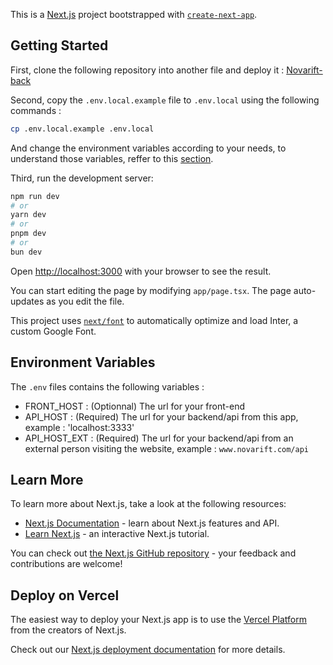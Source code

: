 This is a [Next.js](https://nextjs.org/) project bootstrapped with [`create-next-app`](https://github.com/vercel/next.js/tree/canary/packages/create-next-app).

## Getting Started

First, clone the following repository into another file and deploy it : [Novarift-back](https://github.com/AcePeed/novarift_backend)

Second, copy the `.env.local.example` file to `.env.local` using the following commands : 
```bash
cp .env.local.example .env.local
```
And change the environment variables according to your needs, to understand those variables, reffer to this [section](#environment-variables).

Third, run the development server:

```bash
npm run dev
# or
yarn dev
# or
pnpm dev
# or
bun dev
```

Open [http://localhost:3000](http://localhost:3000) with your browser to see the result.

You can start editing the page by modifying `app/page.tsx`. The page auto-updates as you edit the file.

This project uses [`next/font`](https://nextjs.org/docs/basic-features/font-optimization) to automatically optimize and load Inter, a custom Google Font.

## Environment Variables
The `.env` files contains the following variables : 

 - FRONT_HOST : (Optionnal) The url for your front-end
 - API_HOST : (Required) The url for your backend/api from this app, example : 'localhost:3333'
 - API_HOST_EXT : (Required) The url for your backend/api from an external person visiting the website, example : `www.novarift.com/api`

## Learn More

To learn more about Next.js, take a look at the following resources:

- [Next.js Documentation](https://nextjs.org/docs) - learn about Next.js features and API.
- [Learn Next.js](https://nextjs.org/learn) - an interactive Next.js tutorial.

You can check out [the Next.js GitHub repository](https://github.com/vercel/next.js/) - your feedback and contributions are welcome!

## Deploy on Vercel

The easiest way to deploy your Next.js app is to use the [Vercel Platform](https://vercel.com/new?utm_medium=default-template&filter=next.js&utm_source=create-next-app&utm_campaign=create-next-app-readme) from the creators of Next.js.

Check out our [Next.js deployment documentation](https://nextjs.org/docs/deployment) for more details.
